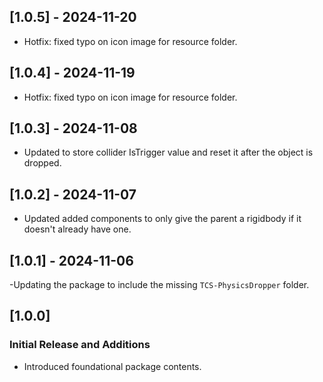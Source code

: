 ## [1.0.5] - 2024-11-20
- Hotfix: fixed typo on icon image for resource folder.

## [1.0.4] - 2024-11-19
- Hotfix: fixed typo on icon image for resource folder.

## [1.0.3] - 2024-11-08
- Updated to store collider IsTrigger value and reset it after the object is dropped.

## [1.0.2] - 2024-11-07
- Updated added components to only give the parent a rigidbody if it doesn't already have one.

## [1.0.1] - 2024-11-06
-Updating the package to include the missing `TCS-PhysicsDropper` folder.

## [1.0.0]
### Initial Release and Additions
- Introduced foundational package contents.